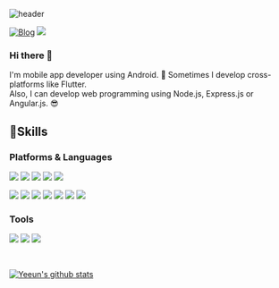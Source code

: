 ![header](https://capsule-render.vercel.app/api?type=shark&color=auto&height=200&section=header&text=Hi!%20I'mYeeun🥰&fontAlignY=30&fontSize=40)


[![Blog](https://img.shields.io/badge/Blog-EF2D5E?style=flat-square&logo=Blogger&logoColor=white&link=www.naver.com)](https://yeeunbb.github.io/)  <img src="https://img.shields.io/badge/ykoou3040@gmail.com-EA4335?style=flat-square&logo=Gmail&logoColor=white"/>

### Hi there 👋
I'm mobile app developer using Android. 🚀
Sometimes I develop cross-platforms like Flutter. <br/>
Also, I can develop web programming using Node.js, Express.js or Angular.js. 😎  
  
  

## 💪Skills  
### Platforms & Languages

<img src="https://img.shields.io/badge/Android-3DDC84?style=flat-square&logo=Android&logoColor=white"/> <img src="https://img.shields.io/badge/Flutter-02569B?style=flat-square&logo=Flutter&logoColor=white"/> <img src="https://img.shields.io/badge/Angular-DD0031?style=flat-square&logo=Angular&logoColor=white"/> <img src="https://img.shields.io/badge/Node.js-339933?style=flat-square&logo=Node.js&logoColor=white"/> <img src="https://img.shields.io/badge/Raspberry Pi-A22846?style=flat-square&logo=raspberrypi&logoColor=white"/>  


<img src="https://img.shields.io/badge/C++-00599C?style=flat-square&logo=cplusplus&logoColor=white"/> <img src="https://img.shields.io/badge/Java-007396?style=flat-square&logo=Java&logoColor=white"/> <img src="https://img.shields.io/badge/Python-3776AB?style=flat-square&logo=python&logoColor=white"/> <img src="https://img.shields.io/badge/Kotlin-0095D5?style=flat-square&logo=Kotlin&logoColor=white"/> <img src="https://img.shields.io/badge/Dart-0175C2?style=flat-square&logo=dart&logoColor=white"/> <img src="https://img.shields.io/badge/TypeScript-3178C6?style=flat-square&logo=TypeScript&logoColor=white"/> <img src="https://img.shields.io/badge/JavaScript-F7DF1E?style=flat-square&logo=JavaScript&logoColor=black"/>  
  


### Tools
<img src="https://img.shields.io/badge/Firebase-FFCA28?style=flat-square&logo=Firebase&logoColor=black"/> <img src="https://img.shields.io/badge/MySQL-4479A1?style=flat-square&logo=mysql&logoColor=white"/> <img src="https://img.shields.io/badge/Git-F05032?style=flat-square&logo=Git&logoColor=white"/>   



<br/>

[![Yeeun's github stats](https://github-readme-stats.vercel.app/api?username=Yeeunbb&show_icons=true&theme=radical)](https://github.com/anuraghazra/github-readme-stats)
